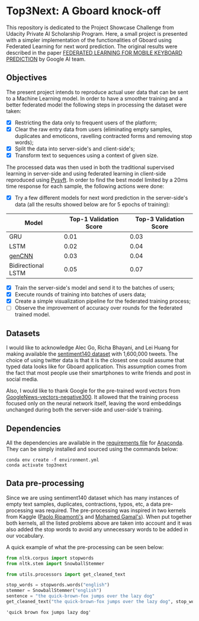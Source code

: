 # Top3Next: A Gboard knock-off #

This repository is dedicated to the Project Showcase Challenge from Udacity 
Private AI Scholarship Program. Here, a small project is presented with
a simpler implementation of the functionalities of Gboard using Federated 
Learning for next word prediction. The original results were described in the paper 
[FEDERATED LEARNING FOR MOBILE KEYBOARD PREDICTION](https://arxiv.org/pdf/1811.03604.pdf)
by Google AI team. 

## Objectives

The present project intends to reproduce actual user data
that can be sent to a Machine Learning model. In order to have a smoother 
training and a better federated model the following steps in processing the dataset
were taken:

- [X] Restricting the data only to frequent users of the platform;
- [X] Clear the raw entry data from users (eliminating empty samples, 
duplicates and emoticons, ravelling contracted forms and removing stop words);
- [X] Split the data into server-side's and client-side's;
- [X] Transform text to sequences using a context of given size.

The processed data was then used in both the traditional supervised learning in
server-side and using federated learning in client-side reproduced using 
[Pysyft](https://github.com/OpenMined/PySyft). In order to find the best model
limited by a 20ms time response for each sample, the following actions were 
done:

- [X] Try a few different models for next word prediction in the server-side's 
data (all the results showed below are for 5 epochs of training):

Model | Top-1 Validation Score | Top-3 Validation Score
------------- | ------------- | -------------
GRU | 0.01 | 0.03
LSTM | 0.02 | 0.04
[genCNN](https://pdfs.semanticscholar.org/8645/643ad5dfe662fa38f61615432d5c9bdf2ffb.pdf) | 0.03 | 0.04
Bidirectional LSTM | 0.05 | 0.07

- [X] Train the server-side's model and send it to the batches of users;
- [X] Execute rounds of training into batches of users data;
- [X] Create a simple visualization pipeline for the federated training process;
- [ ] Observe the improvement of accuracy over rounds for the federated trained model.

## Datasets

I would like to acknowledge Alec Go, Richa Bhayani, and Lei Huang for 
making available the [sentiment140 dataset](http://help.sentiment140.com/for-students)
with 1,600,000 tweets. The choice of using twitter data is that it is the closest
one could assume that typed data looks like for Gboard application. This assumption
comes from the fact that most people use their smartphones to write friends and post
in social media.

Also, I would like to thank Google for the pre-trained word vectors from
[GoogleNews-vectors-negative300](https://code.google.com/archive/p/word2vec/).
It allowed that the training process focused only on the neural network itself,
leaving the word embeddings unchanged during both the server-side and user-side's
training.

## Dependencies

All the dependencies are available in the [requirements file](requirements.yml) 
for [Anaconda](https://www.anaconda.com/distribution/#download-section). They
can be simply installed and sourced using the commands below:

```
conda env create -f environment.yml
conda activate top3next
```

## Data pre-processing

Since we are using sentiment140 dataset which has many instances of empty text samples,
duplicates, contractions, typos, etc, a data pre-processing was required. The 
pre-processing was inspired in two kernels from Kaggle 
([Paolo Ripamonti's](https://www.kaggle.com/paoloripamonti/twitter-sentiment-analysis)
and [Mohamed Gamal's](https://www.kaggle.com/gemyhamed/sentiment-analysis-word-embedding-lstm-cnn)). 
When put together both kernels, all the listed problems above are taken into
account and it was also added the stop words to avoid any unnecessary 
words to be added in our vocabulary.

A quick example of what the pre-processing can be seen below:
```python
from nltk.corpus import stopwords
from nltk.stem import SnowballStemmer

from utils.processors import get_cleaned_text

stop_words = stopwords.words("english")
stemmer = SnowballStemmer("english")
sentence = "the quick-brown-fox jumps over the lazy dog"
get_cleaned_text("the quick-brown-fox jumps over the lazy dog", stop_words, stemmer)
```

```
'quick brown fox jumps lazy dog'
```